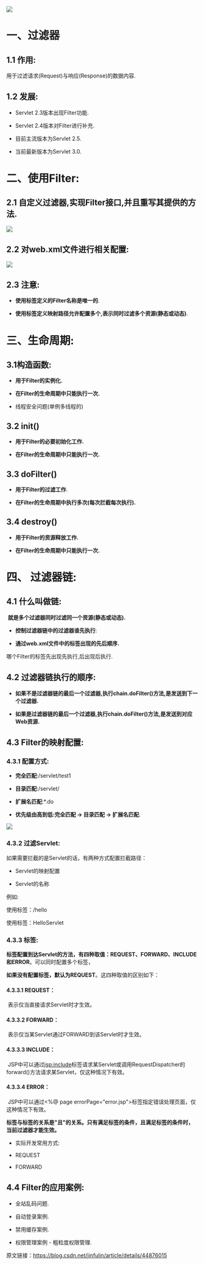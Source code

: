 ![](E:\学习笔记\web相关\web基础知识\image\过滤器Xmind.png)

# 一、过滤器

## 1.1 作用:

用于过滤请求(Request)与响应(Response)的数据内容.

## 1.2 发展:

* Servlet 2.3版本出现Filter功能.

* Servlet 2.4版本对Filter进行补充.

* 目前主流版本为Servlet 2.5.

* 当前最新版本为Servlet 3.0.

 

# 二、使用Filter:

## 2.1 自定义过滤器,实现Filter接口,并且重写其提供的方法.

![](E:\学习笔记\web相关\web基础知识\image\自定义过滤器01.png)  

## 2.2 对web.xml文件进行相关配置:

![](E:\学习笔记\web相关\web基础知识\image\自定义过滤器02.png) 

## 2.3 注意:

* **使用<filter-name>标签定义的Filter名称是唯一的**. 

* **使用<url-pattern>标签定义映射路径允许配置多个,表示同时过滤多个资源(静态或动态)**.

# 三、生命周期: 

## 3.1构造函数:

* **用于Filter的实例化.**

* **在Filter的生命周期中只能执行一次.**

* 线程安全问题(单例多线程的)

## 3.2 init() 

* **用于Filter的必要初始化工作.**

* **在Filter的生命周期中只能执行一次.** 

## 3.3 doFilter()

* **用于Filter的过滤工作**.

* **在Filter的生命周期中执行多次(每次拦截每次执行).** 

## 3.4 destroy()

* **用于Filter的资源释放工作.**

* **在Filter的生命周期中只能执行一次.**

# 四、 过滤器链: 

## 4.1 什么叫做链:

​	**就是多个过滤器同时过滤同一个资源(静态或动态).**    


* **控制过滤器链中的过滤器谁先执行**:

* **通过web.xml文件中的<filter-mapping>标签出现的先后顺序.**

哪个Filter的<filter-mapping>标签先出现先执行,后出现后执行.

## 4.2 过滤器链执行的顺序:

* **如果不是过滤器链的最后一个过滤器,执行chain.doFilter()方法,是发送到下一个过滤器.**   

* **如果是过滤器链的最后一个过滤器,执行chain.doFilter()方法,是发送到对应Web资源.** 

## 4.3 Filter的映射配置:

### 4.3.1 配置方式:

* **完全匹配**:/servlet/test1

* **目录匹配**:/servlet/

* **扩展名匹配**:*.do

* **优先级由高到低:完全匹配 -> 目录匹配 -> 扩展名匹配**. 

![](E:\学习笔记\web相关\web基础知识\image\Filter的映射配置01.png)

### 4.3.2 过滤Servlet: 

如果需要拦截的是Servlet的话，有两种方式配置拦截路径：

* <url-pattern>Servlet的映射配置</url-pattern>

* <servlet-name>Servlet的名称</servlet-name>

例如:

使用<url-pattern>标签：<url-pattern>/hello</url-pattern>

使用<servlet-name>标签：<servlet-name>HelloServlet</servlet-name>

### 4.3.3 <dispatcher>标签:

**<dispatcher>标签配置到达Servlet的方法，有四种取值：REQUEST、FORWARD、INCLUDE和ERROR**。可以同时配置多个<dispatcher>标签，

**如果没有配置<dispatcher>标签，默认为REQUEST**。这四种取值的区别如下：

#### 4.3.3.1 REQUEST：

​	表示仅当直接请求Servlet时才生效。

#### 4.3.3.2 FORWARD：

​	表示仅当某Servlet通过FORWARD到该Servlet时才生效。

#### 4.3.3.3 INCLUDE：

​	JSP中可以通过<jsp:include>标签请求某Servlet或调用RequestDispatcher的forward()方法请求某Servlet，仅这种情况下有效。

#### 4.3.3.4 ERROR：

​	JSP中可以通过<%@ page errorPage="error.jsp">标签指定错误处理页面，仅这种情况下有效。

**<url-pattern>标签与<dispatcher>标签的关系是"且"的关系。只有满足<url-pattern>标签的条件，且满足<dispatcher>标签的条件时，当前过滤器才能生效。**

* 实际开发常用方式:

* REQUEST

* FORWARD

 

## 4.4 Filter的应用案例:


* 全站乱码问题.

* 自动登录案例.

* 禁用缓存案例.

* 权限管理案例 - 粗粒度权限管理.


原文链接：https://blog.csdn.net/jinfulin/article/details/44876015